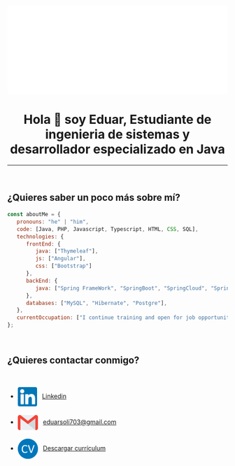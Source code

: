 <img src="https://github.com/eduarsolaez/eduarsolaez/blob/main/hellow.svg"/>


<h1 align="center">Hola 👋 soy Eduar, Estudiante de ingenieria de sistemas y desarrollador especializado en Java</h1>

___

<br>

## ¿Quieres saber un poco más sobre mí?

~~~ javascript
const aboutMe = {
   pronouns: "he" | "him",
   code: [Java, PHP, Javascript, Typescript, HTML, CSS, SQL],
   technologies: {
      frontEnd: {
         java: ["Thymeleaf"],
         js: ["Angular"],
         css: ["Bootstrap"]
      },
      backEnd: {
         java: ["Spring FrameWork", "SpringBoot", "SpringCloud", "SpringSecurity", "Microservicios"],
      },
      databases: ["MySQL", "Hibernate", "Postgre"],
   },
   currentOccupation: ["I continue training and open for job opportunities"]
};
~~~

</br>

## ¿Quieres contactar conmigo?

<br>

* <img align="center" alt="Linkedin" width="44px" src="https://github.com/eduarsolaez/eduarsolaez/blob/main/linkedin.svg" />&nbsp;&nbsp;
<a href="https://www.linkedin.com/in/eduar-solaez/">Linkedin</a>

* <img align="center" alt="Gmail" width="46px" src="https://github.com/eduarsolaez/eduarsolaez/blob/main/mail.svg" />&nbsp;&nbsp;
<a href="eduarsoli703@gmail.com">eduarsoli703@gmail.com</a> 

* <img align="center" alt="Curriculum Vitae" width="46px" src="https://github.com/eduarsolaez/eduarsolaez/blob/main/icon_cv.png" />&nbsp;&nbsp;
<a download="CV_EDUAR.pdf" href="https://github.com/eduarsolaez/eduarsolaez/blob/main/CV_EDUAR.pdf">Descargar currículum</a>

<br>


<!--
&nbsp;&nbsp;

<a download="JuanJoseGarcia.pdf" href="https://github.com/jitos86/jitos86/blob/master/JuanJoseGarcia.pdf">
   <img align="left" alt="Curriculum Vitae" width="46px" src="https://github.com/jitos86/jitos86/blob/master/icon_cv.png" />&nbsp;&nbsp;Descargar currículum
</a>

[![Linkedin](https://img.shields.io/badge/-LinkedIn-222222?style=flat-square&logo=Linkedin&logoColor=white&link=https://www.linkedin.com/in/juan-jos%C3%A9-garc%C3%ADa-navarrete-71268b1b0/)](https://www.linkedin.com/in/juan-jos%C3%A9-garc%C3%ADa-navarrete-71268b1b0/)
[![Gmail Badge](https://img.shields.io/badge/Gmail-d14836?style=flat&logo=Gmail&logoColor=white&link=mailto:jitos86@gmail.com)](mailto:jitos86@gmail.com)
-->
<!--
**jitos86/jitos86** is a ✨ _special_ ✨ repository because its `README.md` (this file) appears on your GitHub profile.

Here are some ideas to get you started:

- 🔭 I’m currently working on ...
- 🌱 I’m currently learning ...
- 👯 I’m looking to collaborate on ...
- 🤔 I’m looking for help with ...
- 💬 Ask me about ...
- 📫 How to reach me: ...
- 😄 Pronouns: ...
- ⚡ Fun fact: ...
-->
